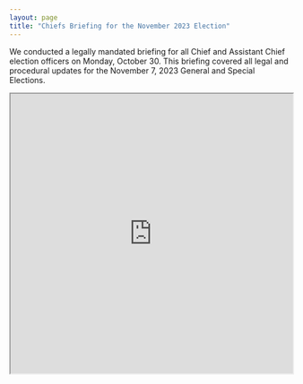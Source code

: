 ```yaml
---
layout: page
title: "Chiefs Briefing for the November 2023 Election"
---
```


We conducted a legally mandated briefing for all Chief and Assistant Chief election officers on Monday, October 30. This briefing covered all legal and procedural updates for the November 7, 2023 General and Special Elections.

<div><iframe style="overflow: hidden;" src="https://us06web.zoom.us/rec/share/qasqjgXfw3kozHivB5Pl9L8nfm-DnJ9IY2db4l--2sIjm412F87lbIeGAooA16__.9oKJTs4XgGwaqCry" width="100%" height="500" allowfullscreen="allowfullscreen"></iframe></div>
